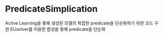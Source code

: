 # PredicateSimplication
Active Learning을 통해 생성된 모델의 복잡한 predicate을 단순화하기 위한 코드 구현
EUsolver를 이용한 합성을 통해 predicate을 단순화
